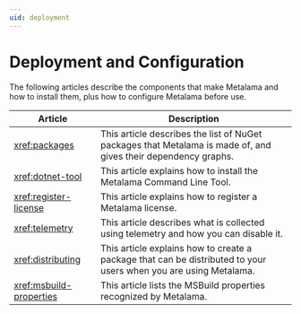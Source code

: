 ```yaml
---
uid: deployment
---
```


# Deployment and Configuration

The following articles describe the components that make Metalama and how to install them, plus how to configure Metalama before use.

| Article | Description |
|---------|-------------|
| <xref:packages> | This article describes the list of NuGet packages that Metalama is made of, and gives their dependency graphs. |
| <xref:dotnet-tool> | This article explains how to install the Metalama Command Line Tool. |
| <xref:register-license> | This article explains how to register a Metalama license. |
| <xref:telemetry> | This article describes what is collected using telemetry and how you can disable it. |
| <xref:distributing> | This article explains how to create a package that can be distributed to your users when you are using Metalama. |
| <xref:msbuild-properties> | This article lists the MSBuild properties recognized by Metalama.

